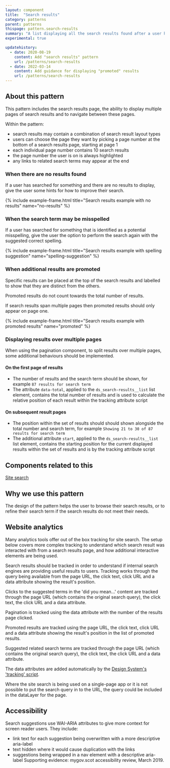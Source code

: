 ```yaml
---
layout: component
title:  "Search results"
category: patterns
parent: patterns
thispage: pattern.search-results
summary: "A list displaying all the search results found after a user has made a search."
experimental: true

updatehistory:
  - date: 2020-08-19
    content: Add "search results" pattern
    url: /patterns/search-results
  - date: 2022-03-14
    content: Add guidance for displaying "promoted" results
    url: /patterns/search-results
---
```


## About this pattern

This pattern includes the search results page, the ability to display multiple pages of search results and to navigate between these pages.

Within the pattern:

- search results may contain a combination of search result layout types
- users can choose the page they want by picking a page number at the bottom of a search results page, starting at page 1
- each individual page number contains 10 search results
- the page number the user is on is always highlighted
- any links to related search terms may appear at the end

### When there are no results found

If a user has searched for something and there are no results to display, give the user some hints for how to improve their search.

{% include example-frame.html title="Search results example with no results" name="no-results" %}

### When the search term may be misspelled

If a user has searched for something that is identified as a potential misspelling, give the user the option to perform the search again with the suggested correct spelling.

{% include example-frame.html title="Search results example with spelling suggestion" name="spelling-suggestion" %}

### When additional results are promoted

Specific results can be placed at the top of the search results and labelled to show that they are distinct from the others.

Promoted results do not count towards the total number of results.

If search results span multiple pages then promoted results should only appear on page one.

{% include example-frame.html title="Search results example with promoted results" name="promoted" %}

### Displaying results over multiple pages

When using the pagination component, to split results over multiple pages, some additional behaviours should be implemented.

#### On the first page of results

- The number of results and the search term should be shown, for example ```87 results for search term```
- The attribute ```data-total```, applied to the ```ds_search-results__list``` list element, contains the total number of results and is used to calculate the relative position of each result within the tracking attribute script

#### On subsequent result pages

- The position within the set of results should should shown alongside the total number and search term, for example ```Showing 21 to 30 of 87 results for search term```
- The additional attribute ```start```, applied to the ```ds_search-results__list``` list element, contains the starting position for the current displayed results within the set of results and is by the tracking attribute script

## Components related to this

[Site search](/components/site-search/)

## Why we use this pattern

The design of the pattern helps the user to browse their search results, or to refine their search term if the search results do not meet their needs.

## Website analytics

Many analytics tools offer out of the box tracking for site search. The setup below covers more complex tracking to understand which search result was interacted with from a search results page, and how additional interactive elements are being used.

Search results should be tracked in order to understand if internal search engines are providing useful results to users. Tracking works through the query being available from the page URL, the click text, click URL and a data attribute showing the result's position.

Clicks to the suggested terms in the 'did you mean...' content are tracked through the page URL (which contains the original search query), the click text, the click URL and a data attribute.

Pagination is tracked using the data attribute with the number of the results page clicked.

Promoted results are tracked using the page URL, the click text, click URL and a data attribute showing the result's position in the list of promoted results.

Suggested related search terms are tracked through the page URL (which contains the original search query), the click text, the click URL and a data attribute.

The data attributes are added automatically by the [Design System's 'tracking' script](/guidance/tracking/).

<div class="ds_inset-text"><div class="ds_inset-text__text">
Where the site search is being used on a single-page app or it is not possible to put the search query in to the URL, the query could be included in the dataLayer for the page.
</div></div>

## Accessibility

Search suggestions use WAI-ARIA attributes to give more context for screen reader users. They include:  

*  link text for each suggestion being overwritten with a more descriptive aria-label
*  text hidden where it would cause duplication with the links
*  suggestions being wrapped in a nav element with a descriptive aria-label
Supporting evidence: mygov.scot accessibility review, March 2019.  
